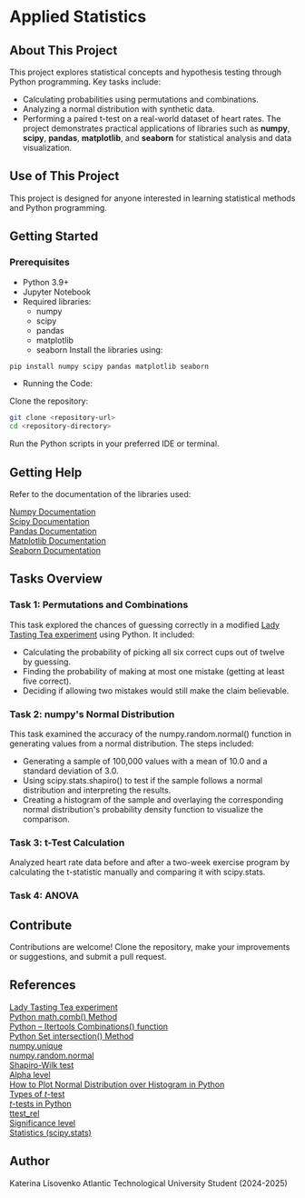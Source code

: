 # Applied Statistics
## About This Project
This project explores statistical concepts and hypothesis testing through Python programming. Key tasks include:
* Calculating probabilities using permutations and combinations.
* Analyzing a normal distribution with synthetic data.
* Performing a paired t-test on a real-world dataset of heart rates.
The project demonstrates practical applications of libraries such as **numpy**, **scipy**, **pandas**, **matplotlib**, and **seaborn** for statistical analysis and data visualization.
## Use of This Project
This project is designed for anyone interested in learning statistical methods and Python programming. 
## Getting Started
### Prerequisites
* Python 3.9+
* Jupyter Notebook
* Required libraries:
    * numpy
    * scipy
    * pandas
    * matplotlib
    * seaborn
Install the libraries using:

```bash
pip install numpy scipy pandas matplotlib seaborn
```
* Running the Code:

Clone the repository:
```bash
git clone <repository-url>
cd <repository-directory>
```
Run the Python scripts in your preferred IDE or terminal.
## Getting Help
Refer to the documentation of the libraries used:

[Numpy Documentation](https://numpy.org/doc/)<br>
[Scipy Documentation](https://docs.scipy.org/doc/scipy/)<br>
[Pandas Documentation](https://pandas.pydata.org/docs/)<br>
[Matplotlib Documentation](https://matplotlib.org/stable/index.html)<br>
[Seaborn Documentation](https://seaborn.pydata.org/)<br>
## Tasks Overview
### Task 1: Permutations and Combinations
This task explored the chances of guessing correctly in a modified [Lady Tasting Tea experiment](https://en.wikipedia.org/wiki/Lady_tasting_tea) using Python. It included:
* Calculating the probability of picking all six correct cups out of twelve by guessing.
* Finding the probability of making at most one mistake (getting at least five correct).
* Deciding if allowing two mistakes would still make the claim believable.
### Task 2: numpy's Normal Distribution
This task examined the accuracy of the numpy.random.normal() function in generating values from a normal distribution. The steps included:
* Generating a sample of 100,000 values with a mean of 10.0 and a standard deviation of 3.0.
* Using scipy.stats.shapiro() to test if the sample follows a normal distribution and interpreting the results.
* Creating a histogram of the sample and overlaying the corresponding normal distribution's probability density function to visualize the comparison.
### Task 3: t-Test Calculation
Analyzed heart rate data before and after a two-week exercise program by calculating the t-statistic manually and comparing it with scipy.stats.
### Task 4: ANOVA






## Contribute
Contributions are welcome! Clone the repository, make your improvements or suggestions, and submit a pull request.
## References
[Lady Tasting Tea experiment](https://en.wikipedia.org/wiki/Lady_tasting_tea)<br>
[Python math.comb() Method](https://www.w3schools.com/python/ref_math_comb.asp)<br>
[Python – Itertools Combinations() function](https://www.geeksforgeeks.org/python-itertools-combinations-function/)<br>
[Python Set intersection() Method](https://www.w3schools.com/python/ref_set_intersection.asp)<br>
[numpy.unique](https://numpy.org/devdocs/reference/generated/numpy.unique.html)<br>
[numpy.random.normal](https://numpy.org/doc/2.0/reference/random/generated/numpy.random.normal.html#numpy-random-normal)<br>
[Shapiro-Wilk test](https://www.geeksforgeeks.org/how-to-perform-a-shapiro-wilk-test-in-python/)<br>
[Alpha level](https://www.statisticshowto.com/probability-and-statistics/statistics-definitions/what-is-an-alpha-level/)<br>[How to Plot Normal Distribution over Histogram in Python](https://www.geeksforgeeks.org/how-to-plot-normal-distribution-over-histogram-in-python/)<br>
[Types of $t$-test](https://datatab.net/tutorial/t-test)<br>
[$t$-tests in Python](https://www.datacamp.com/tutorial/an-introduction-to-python-t-tests?utm_source=google&utm_medium=paid_search&utm_campaignid=19589720824&utm_adgroupid=157156376311&utm_device=c&utm_keyword=&utm_matchtype=&utm_network=g&utm_adpostion=&utm_creative=720362650453&utm_targetid=dsa-2218886984100&utm_loc_interest_ms=&utm_loc_physical_ms=1007890&utm_content=&utm_campaign=230119_1-sea~dsa~tofu_2-b2c_3-row-p2_4-prc_5-na_6-na_7-le_8-pdsh-go_9-nb-e_10-na_11-na-bfcm24&gad_source=1&gclid=Cj0KCQiAi_G5BhDXARIsAN5SX7pQ0aY0QXyd2Ix2RLW2lQYol1FE9E3dYWeKhhA_uoVpgOi7zTYLsmYaAnkIEALw_wcB)<br>
[ttest_rel](https://docs.scipy.org/doc/scipy/reference/generated/scipy.stats.ttest_rel.html)<br>
[Significance level](https://statisticsbyjim.com/glossary/significance-level/)<br>
[Statistics (scipy.stats)](https://docs.scipy.org/doc/scipy/tutorial/stats.html)
## Author
Katerina Lisovenko
Atlantic Technological University Student (2024-2025)